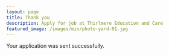 ```yaml
---
layout: page
title: Thank you
description: Apply for job at Thirlmere Education and Care
featured_image: /images/min/photo-yard-01.jpg
---
```

Your application was sent successfully.
